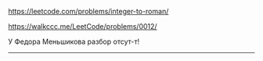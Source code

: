 https://leetcode.com/problems/integer-to-roman/

https://walkccc.me/LeetCode/problems/0012/

У Федора Меньшикова разбор отсут-т!

____________


<!-- This is commented out. -->
